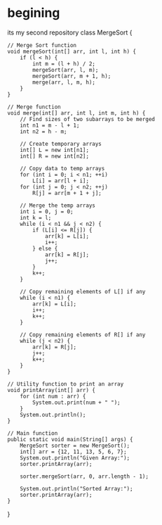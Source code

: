 # begining
its my second repository 
class MergeSort {

    // Merge Sort function
    void mergeSort(int[] arr, int l, int h) {
        if (l < h) {
            int m = (l + h) / 2;
            mergeSort(arr, l, m);
            mergeSort(arr, m + 1, h);
            merge(arr, l, m, h);
        }
    }

    // Merge function
    void merge(int[] arr, int l, int m, int h) {
        // Find sizes of two subarrays to be merged
        int n1 = m - l + 1;
        int n2 = h - m;

        // Create temporary arrays
        int[] L = new int[n1];
        int[] R = new int[n2];

        // Copy data to temp arrays
        for (int i = 0; i < n1; ++i)
            L[i] = arr[l + i];
        for (int j = 0; j < n2; ++j)
            R[j] = arr[m + 1 + j];

        // Merge the temp arrays
        int i = 0, j = 0;
        int k = l;
        while (i < n1 && j < n2) {
            if (L[i] <= R[j]) {
                arr[k] = L[i];
                i++;
            } else {
                arr[k] = R[j];
                j++;
            }
            k++;
        }

        // Copy remaining elements of L[] if any
        while (i < n1) {
            arr[k] = L[i];
            i++;
            k++;
        }

        // Copy remaining elements of R[] if any
        while (j < n2) {
            arr[k] = R[j];
            j++;
            k++;
        }
    }

    // Utility function to print an array
    void printArray(int[] arr) {
        for (int num : arr) {
            System.out.print(num + " ");
        }
        System.out.println();
    }

    // Main function
    public static void main(String[] args) {
        MergeSort sorter = new MergeSort();
        int[] arr = {12, 11, 13, 5, 6, 7};
        System.out.println("Given Array:");
        sorter.printArray(arr);

        sorter.mergeSort(arr, 0, arr.length - 1);

        System.out.println("Sorted Array:");
        sorter.printArray(arr);
    }
}
